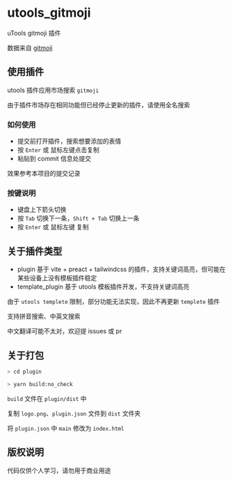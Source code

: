 <!--
 * @Author: vir virs98@outlook.com
 * @Date: 2022-06-08 16:48:03
 * @LastEditors: vir virs98@outlook.com
 * @LastEditTime: 2022-07-18 23:08:26
-->
# utools_gitmoji

uTools gitmoji 插件

数据来自 [gitmoji](https://gitmoji.dev/)

## 使用插件

utools 插件应用市场搜索 `gitmoji`

由于插件市场存在相同功能但已经停止更新的插件，请使用全名搜索

### 如何使用

- 提交前打开插件，搜索想要添加的表情
- 按 `Enter` 或 鼠标左键点击复制
- 粘贴到 commit 信息处提交

效果参考本项目的提交记录

### 按键说明

- 键盘上下箭头切换
- 按 `Tab` 切换下一条，`Shift + Tab` 切换上一条
- 按 `Enter` 或 鼠标左键 复制

## 关于插件类型

- plugin 基于 vite + preact + tailwindcss 的插件，支持关键词高亮，但可能在某些设备上没有模板插件稳定
- template_plugin 基于 utools 模板插件开发，不支持关键词高亮

由于 `utools templete` 限制，部分功能无法实现，因此不再更新 `templete` 插件

支持拼音搜索、中英文搜索

中文翻译可能不太对，欢迎提 issues 或 pr

## 关于打包

``` bash
> cd plugin

> yarn build:no_check
```

`build` 文件在 `plugin/dist` 中

复制 `logo.png`、`plugin.json` 文件到 `dist` 文件夹

将 `plugin.json` 中 `main` 修改为 `index.html`

## 版权说明

代码仅供个人学习，请勿用于商业用途
